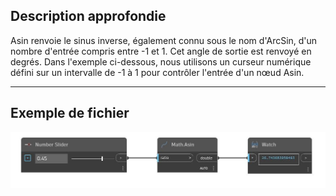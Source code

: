 ## Description approfondie
Asin renvoie le sinus inverse, également connu sous le nom d'ArcSin, d'un nombre d'entrée compris entre -1 et 1. Cet angle de sortie est renvoyé en degrés. Dans l'exemple ci-dessous, nous utilisons un curseur numérique défini sur un intervalle de -1 à 1 pour contrôler l'entrée d'un nœud Asin.
___
## Exemple de fichier

![Asin](./DSCore.Math.Asin_img.jpg)

